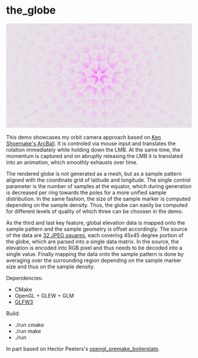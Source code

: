 # the_globe

![](imgs/title.png)

This demo showcases my orbit camera approach based on [Ken Shoemake's ArcBall](https://citeseer.ist.psu.edu/viewdoc/summary?doi=10.1.1.457.6530).
It is controled via mouse input and translates the rotation immediately while holding down the LMB.
At the same time, the momentum is captured and on abruptly releasing the LMB it is translated into an animation, which smoothly exhausts over time.

The rendered globe is not generated as a mesh, but as a sample pattern aligned with the coordinate grid of latitude and longitude.
The single control parameter is the number of samples at the equator, which during generation is decreased per ring towards the poles for a more unified sample distribution.
In the same fashion, the size of the sample marker is computed depending on the sample density.
Thus, the globe can easily be computed for different levels of quality of which three can be choosen in the demo.

As the third and last key feature, global elevation data is mapped onto the sample pattern and the sample geometry is offset accordingly.
The source of the data are [32 JPEG squares](https://www.ngdc.noaa.gov/mgg/image/2minrelief.html), each covering 45x45 degree portion of the globe, which are parsed into a single data matrix.
In the source, the elevation is encoded into RGB pixel and thus needs to be decoded into a single value.
Finally mapping the data onto the sample pattern is done by averaging over the surrounding region depending on the sample marker size and thus on the sample density.

Dependencies:
- CMake
- OpenGL + GLEW + GLM
- [GLFW3](https://www.glfw.org/)

Build:
- ./run cmake
- ./run make
- ./run

In part based on Hector Peeters's [opengl_premake_boilerplate](https://github.com/HectorPeeters/opengl_premake_boilerplate).
